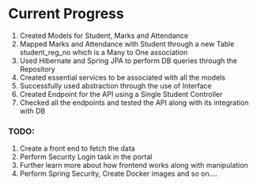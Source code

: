 <h1>Current Progress </h1>

<ol>
<li> Created Models for Student, Marks and Attendance</li>
<li> Mapped Marks and Attendance with Student through a new Table student_reg_no which is a Many to One association</li>
<li> Used Hibernate and Spring JPA to perform DB queries through the Repository</li>
<li> Created essential services to be associated with all the models</li>
<li> Successfully used abstraction through the use of Interface</li>
<li>Created Endpoint for the API using a Single Student Controller</li>
<li>Checked all the endpoints and tested the API along with its integration with DB</li>
</ol>

<h3>TODO: </h3>
<ol>
<li>Create a front end to fetch the data</li>
<li>Perform Security Login task in the portal</li>
<li>Further learn more about how frontend works along with manipulation</li>
<li>Perform Spring Security, Create Docker images and so on....</li>
</ol>